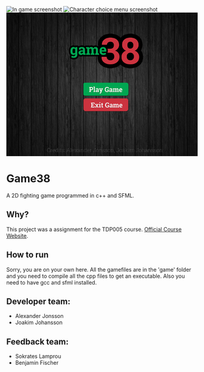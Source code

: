 
![In game screenshot](https://raw.githubusercontent.com/webjocke/Game38/master/portfolio-till%C3%A4gg/game38_big_image.png)
![Character choice menu screenshot](https://raw.githubusercontent.com/webjocke/Game38/master/portfolio-till%C3%A4gg/game38_characterwindow.png)
![Main Menu screenshot](https://raw.githubusercontent.com/webjocke/Game38/master/design/main_menu.png)

# Game38
A 2D fighting game programmed in c++ and SFML.

## Why?
This project was a assignment for the TDP005 course. [Official Course Website](https://www.ida.liu.se/~TDP005/).

## How to run
Sorry, you are on your own here. All the gamefiles are in the 'game' folder and you need to compile all the cpp files to get an executable. Also you need to have gcc and sfml installed.

## Developer team:
* Alexander Jonsson
* Joakim Johansson

## Feedback team:
* Sokrates Lamprou
* Benjamin Fischer

